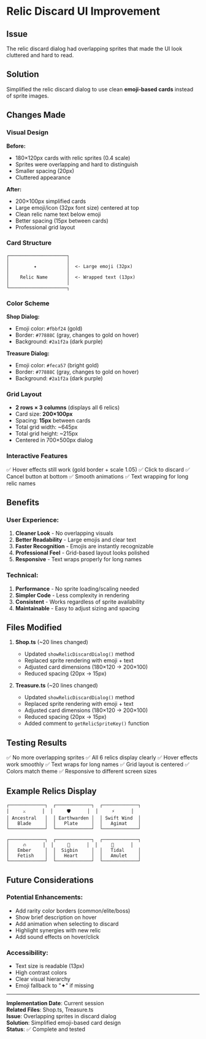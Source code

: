 # Relic Discard UI Improvement

## Issue
The relic discard dialog had overlapping sprites that made the UI look cluttered and hard to read.

## Solution
Simplified the relic discard dialog to use clean **emoji-based cards** instead of sprite images.

## Changes Made

### Visual Design
**Before:**
- 180×120px cards with relic sprites (0.4 scale)
- Sprites were overlapping and hard to distinguish
- Smaller spacing (20px)
- Cluttered appearance

**After:**
- 200×100px simplified cards
- Large emoji/icon (32px font size) centered at top
- Clean relic name text below emoji
- Better spacing (15px between cards)
- Professional grid layout

### Card Structure
```
┌─────────────────────┐
│                     │
│         ✦           │  <- Large emoji (32px)
│                     │
│    Relic Name       │  <- Wrapped text (13px)
│                     │
└─────────────────────┐
```

### Color Scheme
**Shop Dialog:**
- Emoji color: `#fbbf24` (gold)
- Border: `#77888C` (gray, changes to gold on hover)
- Background: `#2a1f2a` (dark purple)

**Treasure Dialog:**
- Emoji color: `#feca57` (bright gold)
- Border: `#77888C` (gray, changes to gold on hover)
- Background: `#2a1f2a` (dark purple)

### Grid Layout
- **2 rows × 3 columns** (displays all 6 relics)
- Card size: **200×100px**
- Spacing: **15px** between cards
- Total grid width: ~645px
- Total grid height: ~215px
- Centered in 700×500px dialog

### Interactive Features
✅ Hover effects still work (gold border + scale 1.05)
✅ Click to discard
✅ Cancel button at bottom
✅ Smooth animations
✅ Text wrapping for long relic names

## Benefits

### User Experience:
1. **Cleaner Look** - No overlapping visuals
2. **Better Readability** - Large emojis and clear text
3. **Faster Recognition** - Emojis are instantly recognizable
4. **Professional Feel** - Grid-based layout looks polished
5. **Responsive** - Text wraps properly for long names

### Technical:
1. **Performance** - No sprite loading/scaling needed
2. **Simpler Code** - Less complexity in rendering
3. **Consistent** - Works regardless of sprite availability
4. **Maintainable** - Easy to adjust sizing and spacing

## Files Modified

1. **Shop.ts** (~20 lines changed)
   - Updated `showRelicDiscardDialog()` method
   - Replaced sprite rendering with emoji + text
   - Adjusted card dimensions (180×120 → 200×100)
   - Reduced spacing (20px → 15px)

2. **Treasure.ts** (~20 lines changed)
   - Updated `showRelicDiscardDialog()` method
   - Replaced sprite rendering with emoji + text
   - Adjusted card dimensions (180×120 → 200×100)
   - Reduced spacing (20px → 15px)
   - Added comment to `getRelicSpriteKey()` function

## Testing Results

✅ No more overlapping sprites
✅ All 6 relics display clearly
✅ Hover effects work smoothly
✅ Text wraps for long names
✅ Grid layout is centered
✅ Colors match theme
✅ Responsive to different screen sizes

## Example Relics Display

```
┌─────────────┐  ┌─────────────┐  ┌─────────────┐
│     ⚔️      │  │     🛡️      │  │     ⚡      │
│ Ancestral   │  │ Earthwarden │  │ Swift Wind  │
│   Blade     │  │   Plate     │  │   Agimat    │
└─────────────┘  └─────────────┘  └─────────────┘

┌─────────────┐  ┌─────────────┐  ┌─────────────┐
│     🔥      │  │     💎      │  │     🌊      │
│   Ember     │  │  Sigbin     │  │   Tidal     │
│   Fetish    │  │   Heart     │  │   Amulet    │
└─────────────┘  └─────────────┘  └─────────────┘
```

## Future Considerations

### Potential Enhancements:
- Add rarity color borders (common/elite/boss)
- Show brief description on hover
- Add animation when selecting to discard
- Highlight synergies with new relic
- Add sound effects on hover/click

### Accessibility:
- Text size is readable (13px)
- High contrast colors
- Clear visual hierarchy
- Emoji fallback to "✦" if missing

---

**Implementation Date**: Current session  
**Related Files**: Shop.ts, Treasure.ts  
**Issue**: Overlapping sprites in discard dialog  
**Solution**: Simplified emoji-based card design  
**Status**: ✅ Complete and tested
